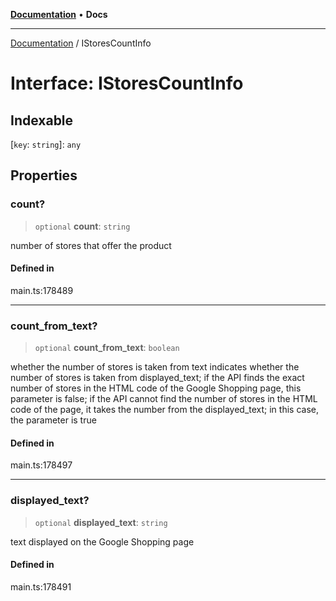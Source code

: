 [**Documentation**](../README.md) • **Docs**

***

[Documentation](../globals.md) / IStoresCountInfo

# Interface: IStoresCountInfo

## Indexable

 \[`key`: `string`\]: `any`

## Properties

### count?

> `optional` **count**: `string`

number of stores that offer the product

#### Defined in

main.ts:178489

***

### count\_from\_text?

> `optional` **count\_from\_text**: `boolean`

whether the number of stores is taken from text
indicates whether the number of stores is taken from displayed_text;
if the API finds the exact number of stores in the HTML code of the Google Shopping page, this parameter is false;
if the API cannot find the number of stores in the HTML code of the page, it takes the number from the displayed_text;
in this case, the parameter is true

#### Defined in

main.ts:178497

***

### displayed\_text?

> `optional` **displayed\_text**: `string`

text displayed on the Google Shopping page

#### Defined in

main.ts:178491

